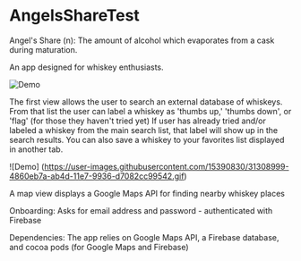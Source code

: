 # AngelsShareTest

Angel's Share (n): The amount of alcohol which evaporates from a cask during maturation.

An app designed for whiskey enthusiasts.

![Demo](https://user-images.githubusercontent.com/15390830/31308906-3887dd2c-ab4c-11e7-8173-734432a70189.gif)

The first view allows the user to search an external database of whiskeys. 
From that list the user can label a whiskey as 'thumbs up,' 'thumbs down', or 'flag' (for those they haven't tried yet)
If user has already tried and/or labeled a whiskey from the main search list, that label will show up in the search results. You can also save a whiskey to your favorites list displayed in another tab.

![Demo] (https://user-images.githubusercontent.com/15390830/31308999-4860eb7a-ab4d-11e7-9936-d7082cc99542.gif)

A map view displays a Google Maps API for finding nearby whiskey places

Onboarding: Asks for email address and password - authenticated with Firebase

Dependencies:
The app relies on Google Maps API, a Firebase database, and cocoa pods (for Google Maps and Firebase)


